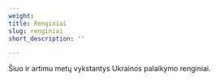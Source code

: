```yaml
---
weight: 
title: Renginiai
slug: renginiai
short_description: ''

---
```

Šiuo ir artimu metų vykstantys Ukrainos palaikymo renginiai.